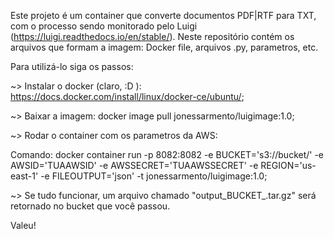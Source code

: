 Este projeto é um container que converte documentos PDF|RTF para TXT, com o processo sendo monitorado pelo Luigi (https://luigi.readthedocs.io/en/stable/). Neste repositório contém os arquivos que formam a imagem: Docker file, arquivos .py, parametros, etc. 

Para utilizá-lo siga os passos:

  ~> Instalar o docker (claro, :D ): https://docs.docker.com/install/linux/docker-ce/ubuntu/;
  
  ~> Baixar a imagem: docker image pull jonessarmento/luigimage:1.0;
  
  ~> Rodar o container com os parametros da AWS:
  
  Comando: docker container run -p 8082:8082 -e BUCKET='s3://bucket/' -e AWSID='TUAAWSID' -e AWSSECRET='TUAAWSSECRET' -e REGION='us-east-1' -e FILEOUTPUT='json' -t jonessarmento/luigimage:1.0;
  
  ~> Se tudo funcionar, um arquivo chamado "output_BUCKET_.tar.gz" será retornado no bucket que você passou. 
  
 Valeu!
